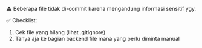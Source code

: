 ⚠️ Beberapa file tidak di-commit karena mengandung informasi sensitif ygy.

✅ Checklist:
1) Cek file yang hilang (lihat .gitignore)
2) Tanya aja ke bagian backend file mana yang perlu diminta manual
